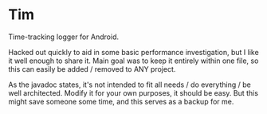 Tim
===

Time-tracking logger for Android.

Hacked out quickly to aid in some basic performance investigation, but I like it well enough to share it.  Main goal was to keep it entirely within one file, so this can easily be added / removed to ANY project.

As the javadoc states, it's not intended to fit all needs / do everything / be well architected.  Modify it for your own purposes, it should be easy.  But this might save someone some time, and this serves as a backup for me.
